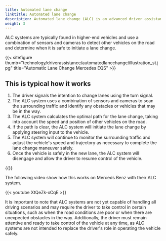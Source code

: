 ```yaml
---
title: Automated lane change
linktitle: Automated lane change
description: Automated lane change (ALC) is an advanced driver assistance system (ADAS) that is designed to allow a vehicle to change lanes on its own, without requiring the driver to steer the vehicle or take manual control.
weight: 3
---
```

<!-- markdownlint-disable MD033 -->

ALC systems are typically found in higher-end vehicles and use a combination of sensors and cameras to detect other vehicles on the road and determine when it is safe to initiate a lane change.

{{< sitefigure thumb="technology/driverassistance/automatedlanechange/illustration_st.jpg" title="Automatic Lane Change Mercedes EQS" >}}

## This is typical how it works

1. The driver signals the intention to change lanes using the turn signal.
2. The ALC system uses a combination of sensors and cameras to scan the surrounding traffic and identify any obstacles or vehicles that may be in the way.
3. The ALC system calculates the optimal path for the lane change, taking into account the speed and position of other vehicles on the road.
4. If the path is clear, the ALC system will initiate the lane change by applying steering input to the vehicle.
5. The ALC system will continue to monitor the surrounding traffic and adjust the vehicle's speed and trajectory as necessary to complete the lane change maneuver safely.
6. Once the vehicle is safely in the new lane, the ALC system will disengage and allow the driver to resume control of the vehicle.

{{<evkxdisplayaddarticle />}}

The following video show how this works on Merceds Benz with their ALC system.

{{< youtube XtQeZk-xCqE >}}

It is important to note that ALC systems are not yet capable of handling all driving scenarios and may require the driver to take control in certain situations, such as when the road conditions are poor or when there are unexpected obstacles in the way. Additionally, the driver must remain attentive and ready to take control of the vehicle at any time, as ALC systems are not intended to replace the driver's role in operating the vehicle safely.